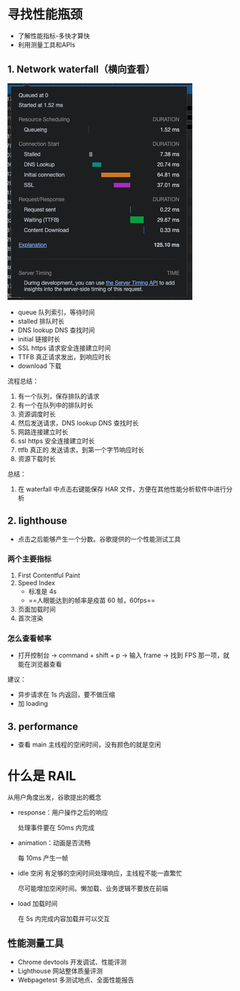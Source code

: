 # 寻找性能瓶颈

* 了解性能指标-多快才算快
* 利用测量工具和APIs

## 1. Network  waterfall（横向查看）

![waterfall](./img/water-fall.png)

* queue 队列索引，等待时间
* stalled 排队时长
* DNS lookup DNS 查找时间
* initial 链接时长
* SSL https 请求安全连接建立时间
* TTFB 真正请求发出，到响应时长
* download 下载

流程总结：

1. 有一个队列，保存排队的请求
2. 有一个在队列中的排队时长
3. 资源调度时长
4. 然后发送请求，DNS lookup DNS  查找时长
5. 网路连接建立时长
6. ssl https 安全连接建立时长
7. ttfb 真正的 发送请求，到第一个字节响应时长
8. 资源下载时长

总结：

1. 在 waterfall 中点击右键能保存 HAR 文件，方便在其他性能分析软件中进行分析



## 2. lighthouse

* 点击之后能够产生一个分数。谷歌提供的一个性能测试工具

### 两个主要指标

1. First Contentful Paint
2. Speed Index
   * 标准是 4s
   * ==人眼能达到的帧率是疫苗 60 帧，60fps==
3. 页面加载时间
4. 首次渲染



### 怎么查看帧率

* 打开控制台 -> command + shift + p -> 输入 frame -> 找到 FPS 那一项，就能在浏览器查看

建议：

* 异步请求在 1s 内返回，要不做压缩
* 加 loading

## 3. performance

* 查看 main 主线程的空闲时间，没有颜色的就是空闲



# 什么是 RAIL

从用户角度出发，谷歌提出的概念

* response：用户操作之后的响应

  处理事件要在 50ms 内完成

* animation：动画是否流畅

  每 10ms 产生一帧

* idle  空闲 有足够的空闲时间处理响应，主线程不能一直繁忙

  尽可能增加空闲时间。懒加载、业务逻辑不要放在前端

* load 加载时间

  在 5s 内完成内容加载并可以交互

## 性能测量工具

* Chrome devtools 开发调试、性能评测
* Lighthouse 网站整体质量评测
* Webpagetest 多测试地点、全面性能报告






